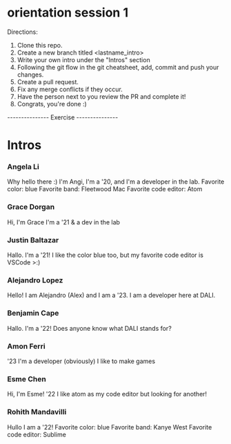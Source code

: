 # orientation session 1
Directions:

1. Clone this repo.
3. Create a new branch titled <lastname_intro>
4. Write your own intro under the "Intros" section
5. Following the git flow in the git cheatsheet, add, commit and push your changes.
6. Create a pull request.
7. Fix any merge conflicts if they occur.
8. Have the person next to you review the PR and complete it!
9. Congrats, you're done :)


--------------- Exercise ---------------
# Intros

### Angela Li
Why hello there :)
I'm Angi, I'm a '20, and I'm a developer in the lab.
Favorite color: blue
Favorite band: Fleetwood Mac
Favorite code editor: Atom

### Grace Dorgan
Hi, I'm Grace
I'm a '21 & a dev in the lab

### Justin Baltazar
Hallo. I'm a '21!
I like the color blue too, but my favorite code editor is VSCode >:)

### Alejandro Lopez
Hello! I am Alejandro (Alex) and I am a '23. I am a developer here at DALI.

### Benjamin Cape
Hallo. I'm a '22!
Does anyone know what DALI stands for?

### Amon Ferri
'23
I'm a developer (obviously)
I like to make games

### Esme Chen
Hi, I'm Esme! '22
I like atom as my code editor but looking for another!

### Rohith Mandavilli
Hullo I am a '22!
Favorite color: blue
Favorite band: Kanye West
Favorite code editor: Sublime
